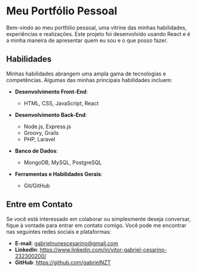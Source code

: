 # Meu Portfólio Pessoal

Bem-vindo ao meu portfólio pessoal, uma vitrine das minhas habilidades, experiências e realizações. Este projeto foi desenvolvido usando React e é a minha maneira de apresentar quem eu sou e o que posso fazer.

## Habilidades

Minhas habilidades abrangem uma ampla gama de tecnologias e competências. Algumas das minhas principais habilidades incluem:

- **Desenvolvimento Front-End**:
  - HTML, CSS, JavaScript, React

- **Desenvolvimento Back-End**:
  - Node.js, Express.js
  - Groovy, Grails
  - PHP, Laravel

- **Banco de Dados**:
  - MongoDB, MySQL, PostgreSQL

- **Ferramentas e Habilidades Gerais**:
  - Git/GitHub

## Entre em Contato

Se você está interessado em colaborar ou simplesmente deseja conversar, fique à vontade para entrar em contato comigo. Você pode me encontrar nas seguintes redes sociais e plataformas:

- **E-mail**: gabrielnunescesarino@gmail.com
- **LinkedIn**: https://www.linkedin.com/in/vitor-gabriel-cesarino-232300200/
- **GitHub**: https://github.com/gabrielNZT